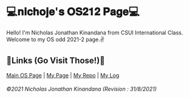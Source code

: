 # 💻𝐧𝐢𝐜𝐡𝐨𝐣𝐞'𝐬 𝐎𝐒𝟐𝟏𝟐 𝐏𝐚𝐠𝐞💻
Hello! I'm Nicholas Jonathan Kinandana from CSUI International Class. Welcome to my OS odd 2021-2 page.✌️

## 🔗Links (Go Visit Those!)🔗
[Main OS Page](https://os.vlsm.org/) | [My Page](https://nichoje.github.io/os212/) | [My Repo](https://github.com/nichoje/os212/) | [My Log](https://nichoje.github.io/os212/TXT/mylog.txt)

###### ©2021 Nicholas Jonathan Kinandana (Revision : 31/8/2021) 
